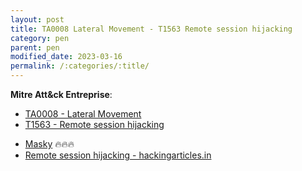 ```yaml
---
layout: post
title: TA0008 Lateral Movement - T1563 Remote session hijacking
category: pen
parent: pen
modified_date: 2023-03-16
permalink: /:categories/:title/
---
```


**Mitre Att&ck Entreprise**: 

* [TA0008 - Lateral Movement](https://attack.mitre.org/tactics/TA0008/)
* [T1563  - Remote session hijacking](https://attack.mitre.org/techniques/T1563/002/)

 - [Masky](https://github.com/Z4kSec/Masky) 🔥🔥🔥
 - [Remote session hijacking - hackingarticles.in](https://www.hackingarticles.in/rdp-session-hijacking-with-tscon/)











